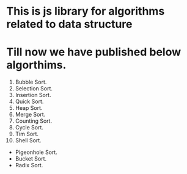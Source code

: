 # This is js library for algorithms related to data structure
# Till now we have published below algorthims.
 1. Bubble Sort.
 2. Selection Sort.
 3. Insertion Sort.
 4. Quick Sort.
 5. Heap Sort.
 6. Merge Sort.
 7. Counting Sort.
 8. Cycle Sort.
 9. Tim Sort.
 10. Shell Sort.
 * Pigeonhole Sort.
 * Bucket Sort.
 * Radix Sort.
